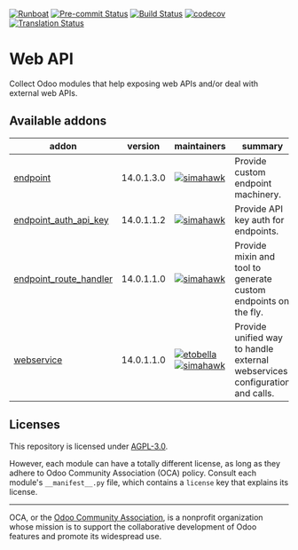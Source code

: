 
[![Runboat](https://img.shields.io/badge/runboat-Try%20me-875A7B.png)](https://runboat.odoo-community.org/builds?repo=OCA/web-api&target_branch=14.0)
[![Pre-commit Status](https://github.com/OCA/web-api/actions/workflows/pre-commit.yml/badge.svg?branch=14.0)](https://github.com/OCA/web-api/actions/workflows/pre-commit.yml?query=branch%3A14.0)
[![Build Status](https://github.com/OCA/web-api/actions/workflows/test.yml/badge.svg?branch=14.0)](https://github.com/OCA/web-api/actions/workflows/test.yml?query=branch%3A14.0)
[![codecov](https://codecov.io/gh/OCA/web-api/branch/14.0/graph/badge.svg)](https://codecov.io/gh/OCA/web-api)
[![Translation Status](https://translation.odoo-community.org/widgets/web-api-14-0/-/svg-badge.svg)](https://translation.odoo-community.org/engage/web-api-14-0/?utm_source=widget)

<!-- /!\ do not modify above this line -->

# Web API

Collect Odoo modules that help exposing web APIs and/or deal with external web APIs.

<!-- /!\ do not modify below this line -->

<!-- prettier-ignore-start -->

[//]: # (addons)

Available addons
----------------
addon | version | maintainers | summary
--- | --- | --- | ---
[endpoint](endpoint/) | 14.0.1.3.0 | [![simahawk](https://github.com/simahawk.png?size=30px)](https://github.com/simahawk) | Provide custom endpoint machinery.
[endpoint_auth_api_key](endpoint_auth_api_key/) | 14.0.1.1.2 | [![simahawk](https://github.com/simahawk.png?size=30px)](https://github.com/simahawk) | Provide API key auth for endpoints.
[endpoint_route_handler](endpoint_route_handler/) | 14.0.1.1.0 | [![simahawk](https://github.com/simahawk.png?size=30px)](https://github.com/simahawk) | Provide mixin and tool to generate custom endpoints on the fly.
[webservice](webservice/) | 14.0.1.1.0 | [![etobella](https://github.com/etobella.png?size=30px)](https://github.com/etobella) [![simahawk](https://github.com/simahawk.png?size=30px)](https://github.com/simahawk) | Provide unified way to handle external webservices configuration and calls.

[//]: # (end addons)

<!-- prettier-ignore-end -->

## Licenses

This repository is licensed under [AGPL-3.0](LICENSE).

However, each module can have a totally different license, as long as they adhere to Odoo Community Association (OCA)
policy. Consult each module's `__manifest__.py` file, which contains a `license` key
that explains its license.

----
OCA, or the [Odoo Community Association](http://odoo-community.org/), is a nonprofit
organization whose mission is to support the collaborative development of Odoo features
and promote its widespread use.
